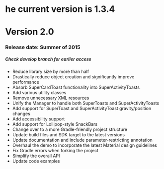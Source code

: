 he current version is 1.3.4
============================

Version 2.0
===========
### Release date: Summer of 2015
##### Check develop branch for earlier access
- Reduce library size by more than half
- Drastically reduce object creation and significantly improve performance
- Absorb SuperCardToast functionality into SuperActivityToasts
- Add various utility classes
- Remove unnecessary XML resources 
- Unify the Manager to handle both SuperToasts and SuperActivityToasts
- Add support for SuperToast and SuperActivityToast gravity/position changes
- Add accessibility support
- Add support for Lollipop-style SnackBars
- Change over to a more Gradle-friendly project structure
- Update build files and SDK target to the latest versions
- Update documentation and include parameter-restricting annotation
- Overhaul the demo to incorporate the latest Material design guidelines
- Fix Gradle errors when forking the project
- Simplify the overall API
- Update code examples 

